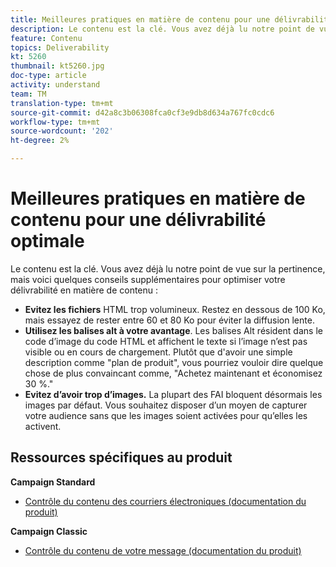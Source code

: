```yaml
---
title: Meilleures pratiques en matière de contenu pour une délivrabilité optimale
description: Le contenu est la clé. Vous avez déjà lu notre point de vue sur la pertinence, mais voici quelques conseils supplémentaires pour optimiser votre délivrabilité en matière de contenu.
feature: Contenu
topics: Deliverability
kt: 5260
thumbnail: kt5260.jpg
doc-type: article
activity: understand
team: TM
translation-type: tm+mt
source-git-commit: d42a8c3b06308fca0cf3e9db8d634a767fc0cdc6
workflow-type: tm+mt
source-wordcount: '202'
ht-degree: 2%

---
```



# Meilleures pratiques en matière de contenu pour une délivrabilité optimale

Le contenu est la clé. Vous avez déjà lu notre point de vue sur la pertinence, mais voici quelques conseils supplémentaires pour optimiser votre délivrabilité en matière de contenu :

* **Evitez les fichiers** HTML trop volumineux. Restez en dessous de 100 Ko, mais essayez de rester entre 60 et 80 Ko pour éviter la diffusion lente.
* **Utilisez les balises alt à votre avantage**. Les balises Alt résident dans le code d’image du code HTML et affichent le texte si l’image n’est pas visible ou en cours de chargement. Plutôt que d&#39;avoir une simple description comme &quot;plan de produit&quot;, vous pourriez vouloir dire quelque chose de plus convaincant comme, &quot;Achetez maintenant et économisez 30 %.&quot;
* **Evitez d’avoir trop d’images.** La plupart des FAI bloquent désormais les images par défaut. Vous souhaitez disposer d’un moyen de capturer votre audience sans que les images soient activées pour qu’elles les activent.

## Ressources spécifiques au produit

**Campaign Standard**

* [Contrôle du contenu des courriers électroniques (documentation du produit)](https://experienceleague.adobe.com/docs/campaign-standard/using/testing-and-sending/managing-deliverability/control-email-content.html?lang=en#testing-and-sending)

**Campaign Classic**

* [Contrôle du contenu de votre message (documentation du produit)](https://experienceleague.adobe.com/docs/campaign-classic/using/sending-messages/deliverability-management/control-message-content.html)
